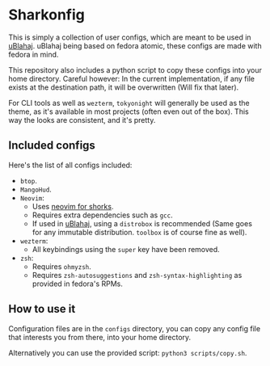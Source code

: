 # Sharkonfig
This is simply a collection of user configs, which are meant to be used in [uBlahaj](https://github.com/Sharkitty/uBlahaj). uBlahaj being based on fedora atomic, these configs are made with fedora in mind.

This repository also includes a python script to copy these configs into your home directory. Careful however: In the current implementation, if any file exists at the destination path, it will be overwritten (Will fix that later).

For CLI tools as well as `wezterm`, `tokyonight` will generally be used as the theme,
as it's available in most projects (often even out of the box).
This way the looks are consistent, and it's pretty.

## Included configs
Here's the list of all configs included:
- `btop`.
- `MangoHud`.
- `Neovim`:
	- Uses [neovim for shorks](https://github.com/Sharkitty/neovim_for_shorks).
	- Requires extra dependencies such as `gcc`.
	- If used in [uBlahaj](https://github.com/Sharkitty/uBlahaj), using a `distrobox` is recommended (Same goes for any immutable distribution. `toolbox` is of course fine as well).
- `wezterm`:
	- All keybindings using the `super` key have been removed.
- `zsh`:
	- Requires `ohmyzsh`.
	- Requires `zsh-autosuggestions` and `zsh-syntax-highlighting` as provided in fedora's RPMs.

## How to use it
Configuration files are in the `configs` directory, you can copy any config file that interests you from there, into your home directory.

Alternatively you can use the provided script: `python3 scripts/copy.sh`.
